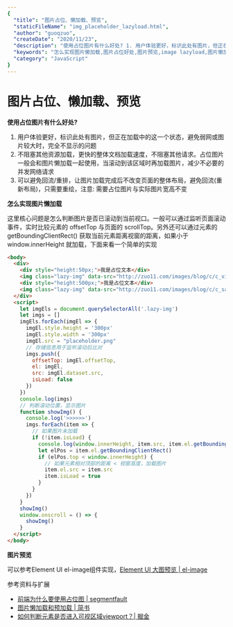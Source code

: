 ```yaml
---
{
  "title": "图片占位、懒加载、预览",
  "staticFileName": "img_placeholder_lazyload.html",
  "author": "guoqzuo",
  "createDate": "2020/11/23",
  "description": "使用占位图片有什么好处? 1. 用户体验更好，标识此处有图片，但正在加载中的这一个状态，避免弱网或图片较大时，完全不显示的问题 2. 不阻塞其他资源加载，更快的整体文档加载速度，不阻塞其他请求。占位图片一般会和图片懒加载一起使用，当滚动到该区域时再加载图片，减少不必要的并发网络请求。3. 可以避免回流/重排，让图片加载完成后不改变页面的整体布局，避免回流(重新布局)，只需要重绘，注意: 需要占位图片与实际图片宽高不变",
  "keywords": "怎么实现图片懒加载,图片占位好处,图片预览,image lazyload,图片懒加载",
  "category": "JavaScript"
}
---
```

# 图片占位、懒加载、预览
**使用占位图片有什么好处?**
1. 用户体验更好，标识此处有图片，但正在加载中的这一个状态，避免弱网或图片较大时，完全不显示的问题
2. 不阻塞其他资源加载，更快的整体文档加载速度，不阻塞其他请求。占位图片一般会和图片懒加载一起使用，当滚动到该区域时再加载图片，减少不必要的并发网络请求
3. 可以避免回流/重排，让图片加载完成后不改变页面的整体布局，避免回流(重新布局)，只需要重绘，注意: 需要占位图片与实际图片宽高不变

**怎么实现图片懒加载**

这里核心问题是怎么判断图片是否已滚动到当前视口。一般可以通过监听页面滚动事件，实时比较元素的 offsetTop 与页面的 scrollTop。另外还可以通过元素的 getBoundingClientRect() 获取当前元素距离视窗的距离，如果小于 window.innerHeight 就加载，下面来看一个简单的实现
```html
<body>
  <div>
    <div style="height:50px;">我是占位文本</div>
    <img class="lazy-img" data-src="http://zuo11.com/images/blog/c/c_vim.png">
    <div style="height:500px;">我是占位文本</div>
    <img class="lazy-img" data-src="http://zuo11.com/images/blog/c/c_saolei_3.png">
  </div>
  <script>
    let imgEls = document.querySelectorAll('.lazy-img')
    let imgs = []
    imgEls.forEach(imgEl => {
      imgEl.style.height = '300px'
      imgEl.style.width = '300px'
      imgEl.src = "placeholder.png"
      // 存储信息用于监听滚动后比对
      imgs.push({
        offsetTop: imgEl.offsetTop,
        el: imgEl,
        src: imgEl.dataset.src,
        isLoad: false
      })
    })
    console.log(imgs)
    // 判断滚动位置，显示图片
    function showImg() {
      console.log('>>>>>>')
      imgs.forEach(item => {
        // 如果图片未加载
        if (!item.isLoad) {
          console.log(window.innerHeight, item.src, item.el.getBoundingClientRect())
          let elPos = item.el.getBoundingClientRect()
          if (elPos.top < window.innerHeight) {
            // 如果元素相对顶部的距离 < 视窗高度，加载图片
            item.el.src = item.src
            item.isLoad = true
          }
        }
      })
    }
    showImg()
    window.onscroll = () => {
      showImg()
    }
  </script>
</body>
```

**图片预览**

可以参考Element UI el-image组件实现，[Element UI 大图预览 | el-image](https://element.eleme.cn/#/zh-CN/component/image#da-tu-yu-lan)

参考资料与扩展
- [前端为什么要使用占位图 | segmentfault](https://segmentfault.com/q/1010000007357371?_ea=1320000)
- [图片懒加载和预加载 | 简书](https://www.jianshu.com/p/4876a4fe7731)
- [如何判断元素是否进入可视区域viewport？| 掘金](https://juejin.im/post/6844903725249609741)